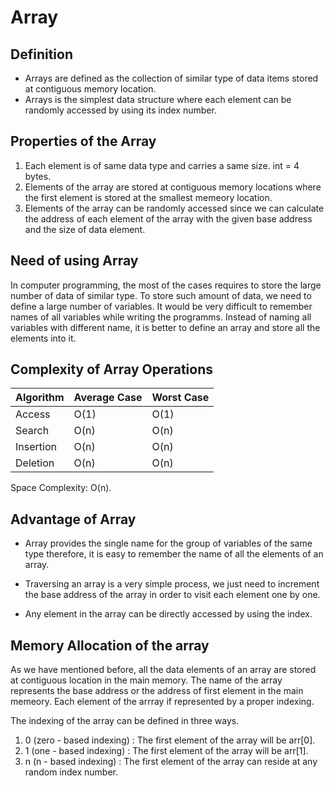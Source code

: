 # Array

## Definition

* Arrays are defined as the collection of similar type of data items stored at contiguous memory location.
* Arrays is the simplest data structure where each element can be randomly accessed by using its index number.
  
## Properties of the Array

1. Each element is of same data type and carries a same size. int = 4 bytes.
2. Elements of the array are stored at contiguous memory locations where the first element is stored at the smallest memeory location.
3. Elements of the array can be randomly accessed since we can calculate the address of each element of the array with the given base address and the size of data element.

## Need of using Array

In computer programming, the most of the cases requires to store the large number of data of similar type. To store such amount of data, we need to define a large number of variables. It would be very difficult to remember names of all variables while writing the programms. Instead of naming all variables with different name, it is better to define an array and store all the elements into it.

## Complexity of Array Operations

| Algorithm | Average Case | Worst Case |
|-----------|--------------|------------|
| Access    | O(1)         | O(1)       |
| Search    | O(n)         | O(n)       |
| Insertion | O(n)         | O(n)       |
| Deletion  | O(n)         | O(n)       |

Space Complexity: O(n).

## Advantage of Array

* Array provides the single name for the group of variables of the same type therefore, it is easy to remember the name of all the elements of an array.

* Traversing an array is a very simple process, we just need to increment the base address of the array in order to visit each element one by one.

* Any element in the array can be directly accessed by using the index.

## Memory Allocation of the array

As we have mentioned before, all the data elements of an array are stored at contiguous location in the main memory. The name of the array represents the base address or the address of first element in the main memeory. Each element of the arrray if represented by a proper indexing.

The indexing of the array can be defined in three ways.

1. 0 (zero - based indexing) : The first element of the array will be arr[0].
2. 1 (one - based indexing) : The first element of the array will be arr[1].
3. n (n - based indexing) : The first element of the array can reside at any random index number.
